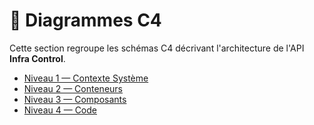 # 📐 Diagrammes C4

Cette section regroupe les schémas C4 décrivant l'architecture
de l'API **Infra Control**.

- [Niveau 1 — Contexte Système](./1-system-context.md)
- [Niveau 2 — Conteneurs](./2-container.md)
- [Niveau 3 — Composants](./3-components.md)
- [Niveau 4 — Code](./4-code.md)
